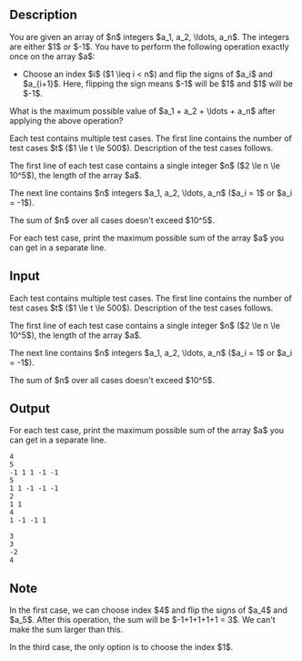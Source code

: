 ## Description

<div><p>You are given an array of $n$ integers $a_1, a_2, \ldots, a_n$. The integers are either $1$ or $-1$. You have to perform the following operation <span class="tex-font-style-bf">exactly once</span> on the array $a$:</p><ul> <li> Choose an index $i$ ($1 \leq i &lt; n$) and flip the signs of $a_i$ and $a_{i+1}$. Here, flipping the sign means $-1$ will be $1$ and $1$ will be $-1$. </li></ul><p>What is the maximum possible value of $a_1 + a_2 + \ldots + a_n$ after applying the above operation?</p></div><div class="input-specification"><p>Each test contains multiple test cases. The first line contains the number of test cases $t$ ($1 \le t \le 500$). Description of the test cases follows.</p><p>The first line of each test case contains a single integer $n$ ($2 \le n \le 10^5$), the length of the array $a$.</p><p>The next line contains $n$ integers $a_1, a_2, \ldots, a_n$ ($a_i = 1$ or $a_i = -1$).</p><p>The sum of $n$ over all cases doesn't exceed $10^5$.</p></div><div class="output-specification"><p>For each test case, print the maximum possible sum of the array $a$ you can get in a separate line.</p></div>

## Input

<p>Each test contains multiple test cases. The first line contains the number of test cases $t$ ($1 \le t \le 500$). Description of the test cases follows.</p><p>The first line of each test case contains a single integer $n$ ($2 \le n \le 10^5$), the length of the array $a$.</p><p>The next line contains $n$ integers $a_1, a_2, \ldots, a_n$ ($a_i = 1$ or $a_i = -1$).</p><p>The sum of $n$ over all cases doesn't exceed $10^5$.</p>

## Output

<p>For each test case, print the maximum possible sum of the array $a$ you can get in a separate line.</p>





```input1|2,3,6,7
4
5
-1 1 1 -1 -1
5
1 1 -1 -1 -1
2
1 1
4
1 -1 -1 1
```




```output1
3
3
-2
4
```



## Note

<p>In the first case, we can choose index $4$ and flip the signs of $a_4$ and $a_5$. After this operation, the sum will be $-1+1+1+1+1 = 3$. We can't make the sum larger than this.</p><p>In the third case, the only option is to choose the index $1$.</p>
